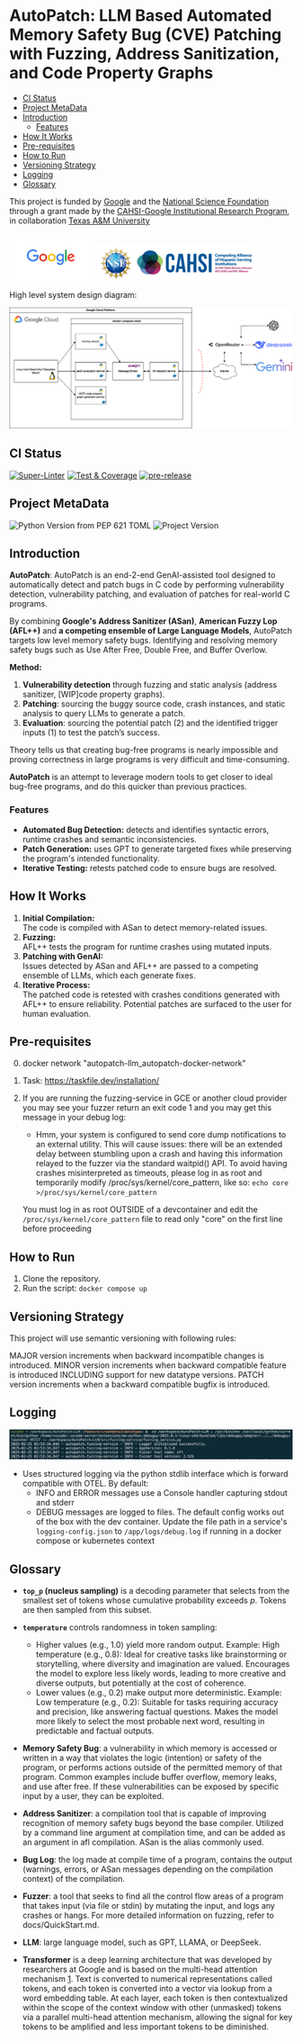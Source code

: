 # **AutoPatch: LLM Based Automated Memory Safety Bug (CVE) Patching with Fuzzing, Address Sanitization, and Code Property Graphs** <!-- omit in toc -->

- [CI Status](#ci-status)
- [Project MetaData](#project-metadata)
- [Introduction](#introduction)
  - [Features](#features)
- [How It Works](#how-it-works)
- [Pre-requisites](#pre-requisites)
- [How to Run](#how-to-run)
- [Versioning Strategy](#versioning-strategy)
- [Logging](#logging)
- [Glossary](#glossary)

This project is funded by [Google](https://google.com/) and the [National Science Foundation](https://www.nsf.gov/) through a grant made by the [CAHSI-Google Institutional Research Program](https://cahsi.utep.edu/cahsi-google-irp), in collaboration [Texas A&M University](https://www.tamu.edu/index.html)

[![Google Logo](./docs/images/google-logo.png)](https://google.com) [![NSF CAHSI Logo](./docs/images/NSF-CAHSI-logo.png)](https://cahsi.utep.edu/)  



High level system design diagram:

![High Level System Diagram AutoPatch v0.5.1](./docs/Diagrams/autopatch-v.0.5.1.drawio.png)

## CI Status

[![Super-Linter](https://github.com/sysec-uic/AutoPatch-LLM/actions/workflows/super-linter.yml/badge.svg)](https://github.com/marketplace/actions/super-linter)
[![Test & Coverage](https://github.com/sysec-uic/AutoPatch-LLM/actions/workflows/test-coverage.yml/badge.svg)](https://github.com/sysec-uic/AutoPatch-LLM/actions/workflows/test-coverage.yml)
[![pre-release](https://github.com/sysec-uic/AutoPatch-LLM/actions/workflows/pre-release.yml/badge.svg)](https://github.com/sysec-uic/AutoPatch-LLM/actions/workflows/pre-release.yml)

## Project MetaData

![Python Version from PEP 621 TOML](https://img.shields.io/python/required-version-toml?tomlFilePath=https%3A%2F%2Fraw.githubusercontent.com%2Fsysec-uic%2FAutoPatch-LLM%2Fmain%2Fpyproject.toml)
![Project Version](https://img.shields.io/badge/dynamic/toml?url=https%3A%2F%2Fraw.githubusercontent.com%2Fsysec-uic%2FAutoPatch-LLM%2Fmain%2Fpyproject.toml&query=%24.project.version&label=version)

## Introduction  


**AutoPatch**: AutoPatch is an end-2-end GenAI-assisted tool designed to automatically detect and patch bugs in C code by performing vulnerability detection, vulnerability patching, and evaluation of patches for real-world C programs.

By combining **Google's Address Sanitizer (ASan)**, **American Fuzzy Lop (AFL++)** and **a competing ensemble of Large Language Models**, AutoPatch targets low level memory safety bugs.  Identifying and resolving memory safety bugs such as Use After Free, Double Free, and Buffer Overlow.

**Method:**
1. **Vulnerability detection** through fuzzing and static analysis (address sanitizer, [WIP]code property graphs).
2. **Patching**: sourcing the buggy source code, crash instances, and static analysis to query LLMs to generate a patch.
3. **Evaluation**: sourcing the potential patch (2) and the identified trigger inputs (1) to test the patch’s success.

Theory tells us that creating bug-free programs is nearly impossible and proving correctness in large programs is very difficult and time-consuming.

**AutoPatch** is an attempt to leverage modern tools to get closer to ideal bug-free programs, and do this quicker than previous practices.

### Features  

- **Automated Bug Detection:** detects and identifies syntactic errors, runtime crashes and semantic inconsistencies.  
- **Patch Generation:** uses GPT to generate targeted fixes while preserving the program's intended functionality.  
- **Iterative Testing:** retests patched code to ensure bugs are resolved.

## How It Works

1. **Initial Compilation:**  
   The code is compiled with ASan to detect memory-related issues.  
2. **Fuzzing:**  
   AFL++ tests the program for runtime crashes using mutated inputs.  
3. **Patching with GenAI:**  
   Issues detected by ASan and AFL++ are passed to a competing ensemble of LLMs, which each generate fixes.  
4. **Iterative Process:**  
   The patched code is retested with crashes conditions generated with AFL++ to ensure reliability.  Potential patches are surfaced to the user for human evaluation.

## Pre-requisites

0. docker network "autopatch-llm_autopatch-docker-network"

1. Task: <https://taskfile.dev/installation/>

2. If you are running the fuzzing-service in GCE or another cloud provider you may see your fuzzer return an exit code 1 and you may get this message in your debug log:

   - Hmm, your system is configured to send core dump notifications to an
      external utility. This will cause issues: there will be an extended delay
      between stumbling upon a crash and having this information relayed to the
      fuzzer via the standard waitpid() API.
      To avoid having crashes misinterpreted as timeouts, please log in as root
      and temporarily modify /proc/sys/kernel/core_pattern, like so:
      `echo core >/proc/sys/kernel/core_pattern`

   You must log in as root OUTSIDE of a devcontainer and edit the `/proc/sys/kernel/core_pattern` file to read only "core" on the first line before proceeding

## How to Run

1. Clone the repository.  
2. Run the script: `docker compose up`
<!-- 2. Run the script: `python3 main/main.py` -->

## Versioning Strategy

This project will use semantic versioning with following rules:

MAJOR version increments when backward incompatible changes is introduced.
MINOR version increments when backward compatible feature is introduced INCLUDING support for new datatype versions.
PATCH version increments when a backward compatible bugfix is introduced.

## Logging

![`2025-02-25 02:53:34,846 - autopatch.fuzzing-service - INFO - Logger initialized successfully.`](docs/images/structured-logging.png)

- Uses structured logging via the python stdlib interface which is forward compatible with OTEL.  By default:
  - INFO and ERROR messages use a Console handler capturing stdout and stderr
  - DEBUG messages are logged to files.  The default config works out of the box with the dev container.  Update the file path in a service's `logging-config.json` to `/app/logs/debug.log` if running in a docker compose or kubernetes context

## Glossary

- **`top_p` (nucleus sampling)** is a decoding parameter that selects from the smallest set of tokens whose cumulative probability exceeds *p*. Tokens are then sampled from this subset.
- **`temperature`** controls randomness in token sampling: 
  - Higher values (e.g., 1.0) yield more random output. Example: High temperature (e.g., 0.8): Ideal for creative tasks like brainstorming or storytelling, where diversity and imagination are valued.  Encourages the model to explore less likely words, leading to more creative and diverse outputs, but potentially at the cost of coherence. 
  - Lower values (e.g., 0.2) make output more deterministic.  Example: Low temperature (e.g., 0.2): Suitable for tasks requiring accuracy and precision, like answering factual questions. 
 Makes the model more likely to select the most probable next word, resulting in predictable and factual outputs.
 
- **Memory Safety Bug**: a vulnerability in which memory is accessed or written in a way that violates the logic (intention) or safety of the program, or performs actions outside of the permitted memory of that program. Common examples include buffer overflow, memory leaks, and use after free. If these vulnerabilities can be exposed by specific input by a user, they can be exploited.
- **Address Sanitizer**: a compilation tool that is capable of improving recognition of memory safety bugs beyond the base compiler. Utilized by a command line argument at compilation time, and can be added as an argument in afl compilation. ASan is the alias commonly used.
- **Bug Log**: the log made at compile time of a program, contains the output (warnings, errors, or ASan messages depending on the compilation context) of the compilation.
- **Fuzzer**: a tool that seeks to find all the control flow areas of a program that takes input (via file or stdin) by mutating the input, and logs any crashes or hangs. For more detailed information on fuzzing, refer to docs/QuickStart.md.
- **LLM**: large language model, such as GPT, LLAMA, or DeepSeek.
- **Transformer** is a deep learning architecture that was developed by researchers at Google and is based on the multi-head attention mechanism [1](./docs/References/references.bib). Text is converted to numerical representations called tokens, and each token is converted into a vector via lookup from a word embedding table. At each layer, each token is then contextualized within the scope of the context window with other (unmasked) tokens via a parallel multi-head attention mechanism, allowing the signal for key tokens to be amplified and less important tokens to be diminished.
